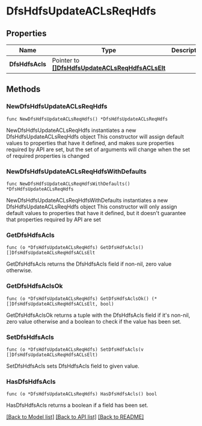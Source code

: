 # DfsHdfsUpdateACLsReqHdfs

## Properties

Name | Type | Description | Notes
------------ | ------------- | ------------- | -------------
**DfsHdfsAcls** | Pointer to [**[]DfsHdfsUpdateACLsReqHdfsACLsElt**](DfsHdfsUpdateACLsReqHdfsACLsElt.md) |  | [optional] 

## Methods

### NewDfsHdfsUpdateACLsReqHdfs

`func NewDfsHdfsUpdateACLsReqHdfs() *DfsHdfsUpdateACLsReqHdfs`

NewDfsHdfsUpdateACLsReqHdfs instantiates a new DfsHdfsUpdateACLsReqHdfs object
This constructor will assign default values to properties that have it defined,
and makes sure properties required by API are set, but the set of arguments
will change when the set of required properties is changed

### NewDfsHdfsUpdateACLsReqHdfsWithDefaults

`func NewDfsHdfsUpdateACLsReqHdfsWithDefaults() *DfsHdfsUpdateACLsReqHdfs`

NewDfsHdfsUpdateACLsReqHdfsWithDefaults instantiates a new DfsHdfsUpdateACLsReqHdfs object
This constructor will only assign default values to properties that have it defined,
but it doesn't guarantee that properties required by API are set

### GetDfsHdfsAcls

`func (o *DfsHdfsUpdateACLsReqHdfs) GetDfsHdfsAcls() []DfsHdfsUpdateACLsReqHdfsACLsElt`

GetDfsHdfsAcls returns the DfsHdfsAcls field if non-nil, zero value otherwise.

### GetDfsHdfsAclsOk

`func (o *DfsHdfsUpdateACLsReqHdfs) GetDfsHdfsAclsOk() (*[]DfsHdfsUpdateACLsReqHdfsACLsElt, bool)`

GetDfsHdfsAclsOk returns a tuple with the DfsHdfsAcls field if it's non-nil, zero value otherwise
and a boolean to check if the value has been set.

### SetDfsHdfsAcls

`func (o *DfsHdfsUpdateACLsReqHdfs) SetDfsHdfsAcls(v []DfsHdfsUpdateACLsReqHdfsACLsElt)`

SetDfsHdfsAcls sets DfsHdfsAcls field to given value.

### HasDfsHdfsAcls

`func (o *DfsHdfsUpdateACLsReqHdfs) HasDfsHdfsAcls() bool`

HasDfsHdfsAcls returns a boolean if a field has been set.


[[Back to Model list]](../README.md#documentation-for-models) [[Back to API list]](../README.md#documentation-for-api-endpoints) [[Back to README]](../README.md)


